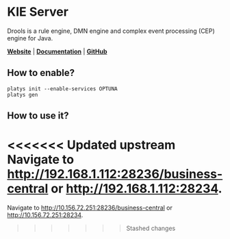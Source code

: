 # KIE Server

Drools is a rule engine, DMN engine and complex event processing (CEP) engine for Java. 

**[Website](https://drools.org/)** | **[Documentation](https://drools.org/learn/documentation.html)** | **[GitHub](https://github.com/kiegroup/drools)**

## How to enable?

```
platys init --enable-services OPTUNA
platys gen
```

## How to use it?

<<<<<<< Updated upstream
Navigate to <http://192.168.1.112:28236/business-central> or <http://192.168.1.112:28234>.
=======
Navigate to <http://10.156.72.251:28236/business-central> or <http://10.156.72.251:28234>.
>>>>>>> Stashed changes
